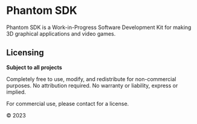 # Phantom SDK
Phantom SDK is a Work-in-Progress Software Development Kit for making 3D graphical applications and video games.

## Licensing
**Subject to all projects**

Completely free to use, modify, and redistribute for non-commercial purposes. No attribution required. No warranty or liability, express or implied.

For commercial use, please contact for a license.

&copy; 2023
